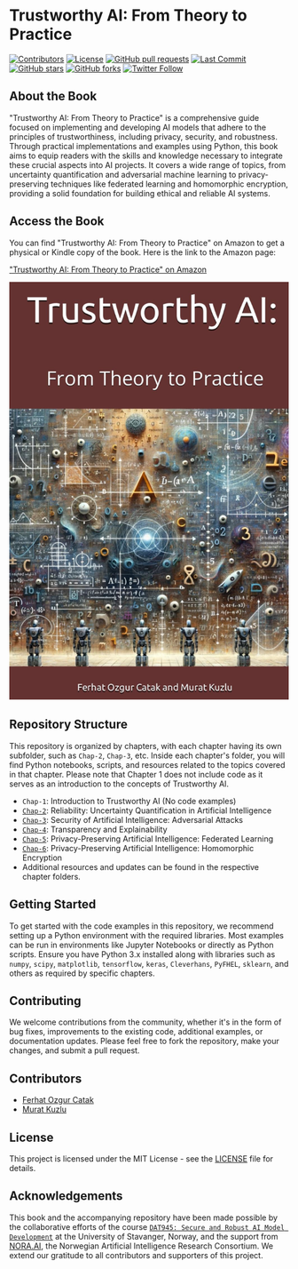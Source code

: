 # Trustworthy AI: From Theory to Practice

[![Contributors](https://img.shields.io/github/contributors/ocatak/trustworthyai.svg)](https://github.com/ocatak/trustworthyai/graphs/contributors)
[![License](https://img.shields.io/github/license/ocatak/trustworthyai.svg)](https://github.com/ocatak/trustworthyai/blob/master/LICENSE)
[![GitHub pull requests](https://img.shields.io/github/issues-pr/ocatak/trustworthyai.svg)](https://github.com/ocatak/trustworthyai/pulls)
[![Last Commit](https://img.shields.io/github/last-commit/ocatak/trustworthyai.svg)](https://github.com/ocatak/trustworthyai/commits/master)
[![GitHub stars](https://img.shields.io/github/stars/ocatak/trustworthyai.svg)](https://github.com/ocatak/trustworthyai/stargazers)
[![GitHub forks](https://img.shields.io/github/forks/ocatak/trustworthyai.svg)](https://github.com/ocatak/trustworthyai/network)
[![Twitter Follow](https://img.shields.io/twitter/follow/your_twitter_handle.svg?style=social&label=Follow)](https://twitter.com/ozgurcatak)


## About the Book

"Trustworthy AI: From Theory to Practice" is a comprehensive guide focused on implementing and developing AI models that adhere to the principles of trustworthiness, including privacy, security, and robustness. Through practical implementations and examples using Python, this book aims to equip readers with the skills and knowledge necessary to integrate these crucial aspects into AI projects. It covers a wide range of topics, from uncertainty quantification and adversarial machine learning to privacy-preserving techniques like federated learning and homomorphic encryption, providing a solid foundation for building ethical and reliable AI systems.


## Access the Book

You can find "Trustworthy AI: From Theory to Practice" on Amazon to get a physical or Kindle copy of the book. Here is the link to the Amazon page:

["Trustworthy AI: From Theory to Practice" on Amazon](https://a.co/d/hp2F8GP)




![Trustworthy AI book](trustworthy-ai-from-theory-to-practice-cover.jpg)

## Repository Structure

This repository is organized by chapters, with each chapter having its own subfolder, such as `Chap-2`, `Chap-3`, etc. Inside each chapter's folder, you will find Python notebooks, scripts, and resources related to the topics covered in that chapter. Please note that Chapter 1 does not include code as it serves as an introduction to the concepts of Trustworthy AI.

- `Chap-1`: Introduction to Trustworthy AI (No code examples)
- [`Chap-2`](Chap-2): Reliability: Uncertainty Quantification in Artificial Intelligence
- [`Chap-3`](Chap-3): Security of Artificial Intelligence: Adversarial Attacks
- [`Chap-4`](Chap-4): Transparency and Explainability
- [`Chap-5`](Chap-5): Privacy-Preserving Artificial Intelligence: Federated Learning
- [`Chap-6`](Chap-6): Privacy-Preserving Artificial Intelligence: Homomorphic Encryption
- Additional resources and updates can be found in the respective chapter folders.




## Getting Started

To get started with the code examples in this repository, we recommend setting up a Python environment with the required libraries. Most examples can be run in environments like Jupyter Notebooks or directly as Python scripts. Ensure you have Python 3.x installed along with libraries such as `numpy`, `scipy`, `matplotlib`, `tensorflow`, `keras`, `Cleverhans`, `PyFHEL`, `sklearn`, and others as required by specific chapters.

## Contributing

We welcome contributions from the community, whether it's in the form of bug fixes, improvements to the existing code, additional examples, or documentation updates. Please feel free to fork the repository, make your changes, and submit a pull request.

## Contributors

- [Ferhat Ozgur Catak](https://github.com/ocatak) 
- [Murat Kuzlu](https://github.com/muratkuzlu) 

## License

This project is licensed under the MIT License - see the [LICENSE](LICENSE) file for details.

## Acknowledgements

This book and the accompanying repository have been made possible by the collaborative efforts of the course [`DAT945: Secure and Robust AI Model Development`](https://www.uis.no/en/course/DAT945_1) at the University of Stavanger, Norway, and the support from [NORA.AI](https://www.nora.ai), the Norwegian Artificial Intelligence Research Consortium. We extend our gratitude to all contributors and supporters of this project.

